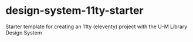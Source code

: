 # design-system-11ty-starter
Starter template for creating an 11ty (eleventy) project with the U-M Library Design System 
